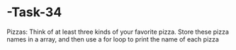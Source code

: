 # -Task-34
Pizzas: Think of at least three kinds of your favorite pizza. Store these pizza names in a array, and then use a for loop to print the name of each pizza
